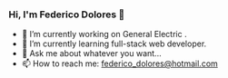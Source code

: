 ### Hi, I'm Federico Dolores 👋

<!--
**fededolores89/fededolores89** is a ✨ _special_ ✨ repository because its `README.md` (this file) appears on your GitHub profile.
-->
- 🔭 I’m currently working on General Electric .
- 🌱 I’m currently learning full-stack web developer.
- 💬 Ask me about whatever you want...
- 📫 How to reach me: federico_dolores@hotmail.com

